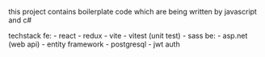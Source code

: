 this project contains boilerplate code which are being written by javascript and c#

techstack
  fe:
    - react
    - redux
    - vite
    - vitest (unit test)
    - sass
  be:
    - asp.net (web api)
    - entity framework
    - postgresql
    - jwt auth
    
